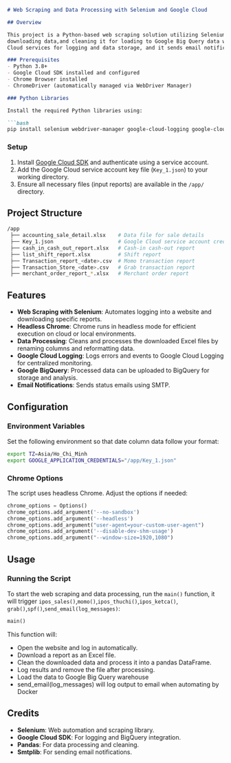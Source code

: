 ```markdown
# Web Scraping and Data Processing with Selenium and Google Cloud

## Overview

This project is a Python-based web scraping solution utilizing Selenium for automating browser interactions,
downloading data,and cleaning it for loading to Google Big Query data warehouse. It integrates with Google
Cloud services for logging and data storage, and it sends email notifications to provide status updates.

### Prerequisites
- Python 3.8+
- Google Cloud SDK installed and configured
- Chrome Browser installed
- ChromeDriver (automatically managed via WebDriver Manager)

### Python Libraries

Install the required Python libraries using:

```bash
pip install selenium webdriver-manager google-cloud-logging google-cloud-bigquery pandas openpyxl smtplib email
```
### Setup

1. Install [Google Cloud SDK](https://cloud.google.com/sdk/docs/install) and authenticate using a service account.
2. Add the Google Cloud service account key file (`Key_1.json`) to your working directory.
3. Ensure all necessary files (input reports) are available in the `/app/` directory.

## Project Structure

```bash
/app
 ├── accounting_sale_detail.xlsx    # Data file for sale details
 ├── Key_1.json                     # Google Cloud service account credentials
 ├── cash_in_cash_out_report.xlsx   # Cash-in cash-out report
 ├── list_shift_report.xlsx         # Shift report
 ├── Transaction_report_<date>.csv  # Momo transaction report
 ├── Transaction_Store_<date>.csv   # Grab transaction report
 ├── merchant_order_report_*.xlsx   # Merchant order report
```

## Features

- **Web Scraping with Selenium**: Automates logging into a website and downloading specific reports.
- **Headless Chrome**: Chrome runs in headless mode for efficient execution on cloud or local environments.
- **Data Processing**: Cleans and processes the downloaded Excel files by renaming columns and reformatting data.
- **Google Cloud Logging**: Logs errors and events to Google Cloud Logging for centralized monitoring.
- **Google BigQuery**: Processed data can be uploaded to BigQuery for storage and analysis.
- **Email Notifications**: Sends status emails using SMTP.

## Configuration

### Environment Variables

Set the following environment so that date column data follow your format:

```bash
export TZ=Asia/Ho_Chi_Minh
export GOOGLE_APPLICATION_CREDENTIALS="/app/Key_1.json"
```

### Chrome Options

The script uses headless Chrome. Adjust the options if needed:

```python
chrome_options = Options()
chrome_options.add_argument('--no-sandbox')
chrome_options.add_argument('--headless')
chrome_options.add_argument("user-agent=your-custom-user-agent")
chrome_options.add_argument('--disable-dev-shm-usage')
chrome_options.add_argument("--window-size=1920,1080")
```

## Usage

### Running the Script

To start the web scraping and data processing, run the `main()` function, it will trigger `ipos_sales()`,`momo()`,`ipos_thuchi()`,`ipos_ketca()`, `grab()`,`spf()`,`send_email(log_messages)`:

```python
main()
```

This function will:
- Open the website and log in automatically.
- Download a report as an Excel file.
- Clean the downloaded data and process it into a pandas DataFrame.
- Log results and remove the file after processing.
- Load the data to Google Big Query warehouse
- send_email(log_messages) will log output to email when automating by Docker

## Credits

- **Selenium**: Web automation and scraping library.
- **Google Cloud SDK**: For logging and BigQuery integration.
- **Pandas**: For data processing and cleaning.
- **Smtplib**: For sending email notifications.
```
